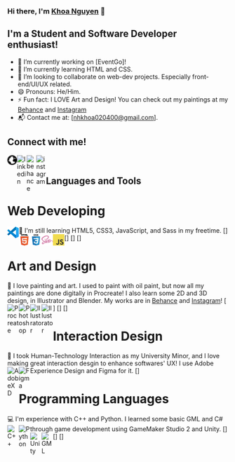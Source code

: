 ### Hi there, I'm [Khoa Nguyen][website] 👋

## I'm a Student and Software Developer enthusiast!

- 🔭 I’m currently working on [EventGo]!
- 🌱 I’m currently learning HTML and CSS.
- 👯 I’m looking to collaborate on web-dev projects. Especially front-end/UI/UX related.
- 😄 Pronouns: He/Him.
- ⚡ Fun fact: I LOVE Art and Design! You can check out my paintings at my [Behance][behance] and [Instagram][instagram]
- 📬 Contact me at: [nhkhoa020400@gmail.com].

## Connect with me!

[<img align="left" alt="portfolio" width="22px" src="https://raw.githubusercontent.com/iconic/open-iconic/master/svg/globe.svg" />][website]
[<img align="left" alt="linkedin" width="22px" src="https://cdn.jsdelivr.net/npm/simple-icons@v3/icons/linkedin.svg" />][linkedin]
[<img align="left" alt="behance" width="22px" src="https://cdn.jsdelivr.net/npm/simple-icons@v3/icons/behance.svg" />][behance]
[<img align="left" alt="instagram" width="22px" src="https://cdn.jsdelivr.net/npm/simple-icons@v3/icons/instagram.svg" />][instagram]

<br />

## Languages and Tools

# Web Developing

🌱 I'm still learning HTML5, CSS3, JavaScript, and Sass in my freetime.
<img align="left" alt="Visual Studio Code" width="26px" src="https://raw.githubusercontent.com/github/explore/80688e429a7d4ef2fca1e82350fe8e3517d3494d/topics/visual-studio-code/visual-studio-code.png" />
[<img align="left" alt="HTML5" width="26px" src="https://raw.githubusercontent.com/github/explore/80688e429a7d4ef2fca1e82350fe8e3517d3494d/topics/html/html.png" />]
[<img align="left" alt="CSS3" width="26px" src="https://raw.githubusercontent.com/github/explore/80688e429a7d4ef2fca1e82350fe8e3517d3494d/topics/css/css.png" />]
[<img align="left" alt="Sass" width="26px" src="https://raw.githubusercontent.com/github/explore/80688e429a7d4ef2fca1e82350fe8e3517d3494d/topics/sass/sass.png" />]
[<img align="left" alt="JavaScript" width="26px" src="https://raw.githubusercontent.com/github/explore/80688e429a7d4ef2fca1e82350fe8e3517d3494d/topics/javascript/javascript.png" />]

# Art and Design

🎨 I love painting and art. I used to paint with oil paint, but now all my paintings are done digitally in Procreate! I also learn some 2D and 3D design, in Illustrator and Blender. My works are in [Behance][behance] and [Instagram][instagram]!
<img align="left" alt="Procreate" width="26px" src="https://i.pinimg.com/736x/a1/4a/89/a14a89f6a21fca7b7c6cf189d304c155.jpg" />
[<img align="left" alt="Photoshop" width="26px" src="https://www.studiobinder.com/wp-content/uploads/2017/12/Adobe_Photoshop_CC_icon.png" />]
[<img align="left" alt="Illustrator" width="26px" src="https://www.vispronet.com/blog/wp-content/uploads/2017/12/2000px-Adobe_Illustrator_CC_icon.svg_-e1514410475242.png" />]
[<img align="left" alt="Illustrator" width="26px" src="https://icon-library.com/images/blender-3d-icon/blender-3d-icon-9.jpg" />]

# Interaction Design

🤖 I took Human-Technology Interaction as my University Minor, and I love making great interaction desgin to enhance softwares' UX! I use Adobe Experience Design and Figma for it.
<img align="left" alt="AdobeXD" width="26px" src="https://clipground.com/images/adobe-xd-icon-clipart.jpg" />
[<img align="left" alt="Figma" width="26px" src="https://i.pinimg.com/originals/a5/58/b4/a558b426cb8973523f37bbed94cf0f09.png" />]

# Programming Languages

💻 I'm experience with C++ and Python. I learned some basic GML and C# through game development using GameMaker Studio 2 and Unity.
<img align="left" alt="C++" width="26px" src="https://webforpc.com/wp-content/uploads/2018/03/c-plus-plus-program-logo-image.png" />
[<img align="left" alt="Python" width="26px" src="https://logos-download.com/wp-content/uploads/2016/10/Python_logo_icon.png" />]
[<img align="left" alt="Unity" width="26px" src="https://i7.pngguru.com/preview/270/765/311/unity-game-engine-logo-video-game-corelle-brands.jpg" />]
[<img align="left" alt="GML" width="26px" src="https://freefilehippo.com/wp-content/uploads/2020/11/gamemaker-studio-2-logo.png" />]

</details>

[website]: https://khoa-h-nguyen.github.io/my-portfolio/
[instagram]: https://www.instagram.com/khue.still.paints/
[linkedin]: https://www.linkedin.com/in/khoahng/
[behance]: https://www.behance.net/nhkhoa
